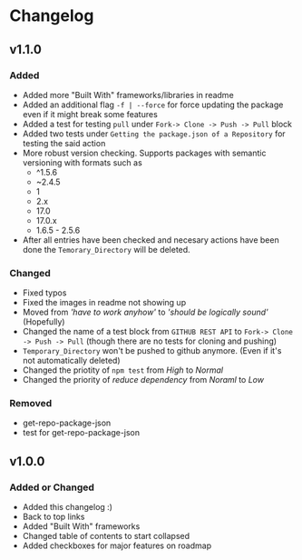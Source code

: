 # Changelog

## v1.1.0

### Added
- Added more "Built With" frameworks/libraries in readme
- Added an additional flag `-f | --force` for force updating the package even if it might break some features
- Added a test for testing `pull` under `Fork-> Clone -> Push -> Pull` block
- Added two tests under `Getting the package.json of a Repository` for testing the said action
- More robust version checking. Supports packages with semantic versioning with formats such as
    - ^1.5.6
    - ~2.4.5
    - 1
    - 2.x
    - 17.0
    - 17.0.x
    - 1.6.5 - 2.5.6
- After all entries have been checked and necesary actions have been done the `Temorary_Directory` will be deleted.


### Changed
- Fixed typos
- Fixed the images in readme not showing up
- Moved from *'have to work anyhow'* to *'should be logically sound'* (Hopefully)
- Changed the name of a test block from `GITHUB REST API` to `Fork-> Clone -> Push -> Pull`  (though there are no tests for cloning and pushing)
- `Temporary_Directory` won't be pushed to github anymore. (Even if it's not automatically deleted)
- Changed the priotity of `npm test` from *High* to *Normal*
- Changed the priority of *reduce dependency* from *Noraml* to *Low*
### Removed
- get-repo-package-json
- test for get-repo-package-json

## v1.0.0

### Added or Changed
- Added this changelog :)
- Back to top links
- Added "Built With" frameworks
- Changed table of contents to start collapsed
- Added checkboxes for major features on roadmap